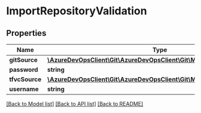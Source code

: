# ImportRepositoryValidation

## Properties
Name | Type | Description | Notes
------------ | ------------- | ------------- | -------------
**gitSource** | [**\AzureDevOpsClient\Git\AzureDevOpsClient\Git\Model\GitImportGitSource**](GitImportGitSource.md) |  | [optional] 
**password** | **string** |  | [optional] 
**tfvcSource** | [**\AzureDevOpsClient\Git\AzureDevOpsClient\Git\Model\GitImportTfvcSource**](GitImportTfvcSource.md) |  | [optional] 
**username** | **string** |  | [optional] 

[[Back to Model list]](../README.md#documentation-for-models) [[Back to API list]](../README.md#documentation-for-api-endpoints) [[Back to README]](../README.md)


